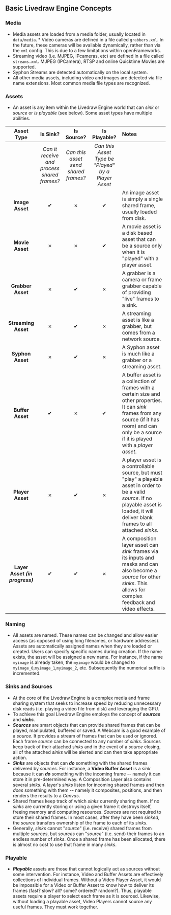 ## Basic Livedraw Engine Concepts

### Media
* Media assets are loaded from a media folder, usually located in `data/media`.  * Video cameras are defined in a file called `grabbers.xml`.  In the future, these cameras will be available dynamically, rather than via the `xml` config.  This is due to a few limitations within openFrameworks.
* Streaming video (i.e. MJPEG, IPcameras, etc) are defined in a file called `streams.xml`.  MJPEG (IPCamera), RTSP and online Quicktime Movies are supported. 
* Syphon Streams are detected automatically on the local system.
* All other media assets, including video and images are detected via file name extensions.  Most common media file types are recognized.

### Assets
* An asset is any item within the Livedraw Engine world that can _sink_ or _source_ or _is playable_ (see below).  Some asset types have multiple abilities.

|Asset Type|Is Sink?|Is Source?|Is Playable?|Notes|
|:-:|:-:|:-:|:-:|:--|
|&nbsp;|*Can it receive and<br/> process shared frames?*|*Can this asset send<br/>shared frames?*|*Can this Asset Type be "Played"<br/>by a Player Asset*|&nbsp;|
|**Image Asset**  |✔|✗|✔|An image asset is simply a single shared frame, usually loaded from disk.|
|**Movie Asset**  |✗|✗|✔|A movie asset is a disk based asset that can be a source only when it is "played" with a player asset.|
|**Grabber Asset**|✗|✔|✗|A grabber is a camera or frame grabber capable of providing "live" frames to a sink.|
|**Streaming Asset** |✗|✔|✗|A streaming asset is like a grabber, but comes from a network source.|
|**Syphon Asset** |✗|✔|✗|A Syphon asset is much like a grabber or a streaming asset.|
|**Buffer Asset** |✔|✗|✔|A buffer asset is a collection of frames with a certain size and other properties.  It can _sink_ frames from any source (if it has room) and can only be a source if it is played with a _player asset_.|
|**Player Asset** |✗|✔|✗|A player asset is a controllable source, but must "play" a playable asset in order to be a valid _source_.  If no playable asset is loaded, it will deliver blank frames to all attached _sinks_.|
|**Layer Asset _(in progress)_**  |✔|✔|✗|A composition layer asset can _sink_ frames via its inputs and masks and can also become a _source_ for other _sinks_.  This allows for complex feedback and video effects.|


### Naming
* All assets are named.  These names can be changed and allow easier access (as opposed of using long filenames, or hardware addresses).  Assets are automatically assigned names when they are loaded or created.  Users can specify specific names during creation.  If the name exists, the asset will be assigned a new name.  For instance, if the name `myimage` is already taken, the `myimage` would be changed to `myimage_0`,`myimage_1`,`myimage_2`, etc.  Subsequently the numerical suffix is incremented.


### Sinks and Sources 
* At the core of the Livedraw Engine is a complex media and frame sharing system that seeks to increase speed by reducing unnecessary disk reads (i.e. playing a video file from disk) and leveraging the GPU.  
* To achieve this goal Livedraw Engine employs the concept of ___sources___ and ___sinks___.  
* ___Sources___ are smart objects that can provide shared frames that can be played, manipulated, buffered or saved.  A Webcam is a good example of a _source_.  It provides a stream of frames that can be used or ignored.  Each frame _source_ can be connected to any number of _sinks_.  Sources keep track of their attached _sinks_ and in the event of a _source_ closing, all of the attached _sinks_ will be alerted and can then take appropriate action.
* ___Sinks___ are objects that can ___do___ something with the shared frames delivered by _sources_.  For instance, a <b>Video Buffer Asset</b> is a _sink_ because it can ___do___ something with the incoming frame -- namely it can store it in pre-determined way.  A Composition Layer also contains several _sinks_.  A layer's _sinks_ listen for incoming shared frames and then _does_ something with them -- namely it composites, positions, and then renders the results to a _Canvas_.
* Shared frames keep track of which _sinks_ currently sharing them.  If no _sinks_ are currently storing or using a given frame it destroys itself, freeing memory and computing resources.  _Sources_ are not required to store their shared frames.  In most cases, after they have been _sinked_, the _source_ transfers ownership of the frame to each of its _sinks_.
* Generally, _sinks_ cannot "_source_" (i.e. receive) shared frames from multiple _sources_, but _sources_ can "_source_" (i.e. send) their frames to an endless number of _sinks_.  Once a shared frame has been allocated, there is almost no cost to use that frame in many _sinks_.

### Playable

* ___Playable___ assets are those that cannot logically act as sources without some intervention.  For instance, Video and Buffer Assets are effectively collections of individual frames.  Without a Video Player Asset, it would be impossible for a Video or Buffer Asset to know how to deliver its frames (fast? slow? all? some? ordered? random?).  Thus, playable assets require a player to select each frame as it is sourced.  Likewise, without loading a playable asset, Video Players cannot source any useful frames.  They must work together. 
